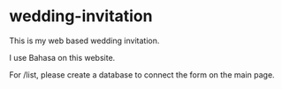 # wedding-invitation
This is my web based wedding invitation.

I use Bahasa on this website.

For /list, please create a database to connect the form on the main page.
